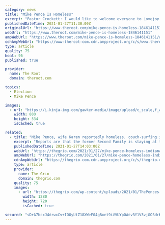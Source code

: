 ```yaml
---
category: news
title: "Mike Pence Is Homeless"
excerpt: "Pastor Crockett: I would like to welcome everyone to Lovejoy’s Church of Spirits and Blessings, which, as you all know, is a Pentecostal, Baptist, Catholic, atheist, Muslim, trap house for the lord."
publishedDateTime: 2021-01-27T11:30:00Z
originalUrl: "https://www.theroot.com/mike-pence-is-homeless-1846141151"
webUrl: "https://www.theroot.com/mike-pence-is-homeless-1846141151"
ampWebUrl: "https://www.theroot.com/mike-pence-is-homeless-1846141151/amp"
cdnAmpWebUrl: "https://www-theroot-com.cdn.ampproject.org/c/s/www.theroot.com/mike-pence-is-homeless-1846141151/amp"
type: article
quality: 75
heat: 95
published: true

provider:
  name: The Root
  domain: theroot.com

topics:
  - Election
  - Mike Pence

images:
  - url: "https://i.kinja-img.com/gawker-media/image/upload/c_scale,f_auto,fl_progressive,pg_1,q_80,w_800/hxsg59rkropisnxmyqwa.jpg"
    width: 800
    height: 534
    isCached: true

related:
  - title: "Mike Pence, wife Karen reportedly homeless, couch-surfing in Indiana"
    excerpt: "Reports are that the former Second Family is staying at the Indiana governor's cabin or crashing with kinfolk back in their home state."
    publishedDateTime: 2021-01-27T14:03:00Z
    webUrl: "https://thegrio.com/2021/01/27/mike-pence-homeless-indiana/"
    ampWebUrl: "https://thegrio.com/2021/01/27/mike-pence-homeless-indiana/amp/"
    cdnAmpWebUrl: "https://thegrio-com.cdn.ampproject.org/c/s/thegrio.com/2021/01/27/mike-pence-homeless-indiana/amp/"
    type: article
    provider:
      name: The Grio
      domain: thegrio.com
    quality: 75
    images:
      - url: "https://thegrio.com/wp-content/uploads/2021/01/ThePences-scaled.jpg"
        width: 1280
        height: 720
        isCached: true

secured: "sD+A7bcxJ4drwxCv+IOOyUtZ18XWeF04g8xet9iVVUYpOAdv3Y1V3vjGOSdrKA8IGo789rDNnfmTeWsdWEI6NmNtVFaZAycYZawqyGWY7tnancJhQyG24/rxBaV++/Qs7u6hsR2WvYwYMJSOV5NBCj+NmBtJe0DCiJ3tYP5kuZvFaS8lREt2i4r2IM3WdLPqqoMARk2WYsGJGC+2pLWhc00rT5jRPnz8K6cjZoE7mKkgpia/NTYLcp1tzMcbSVn7wqznWgg6wpkMHTf0AnOqXg6oxtOzqcrF7UxHndSypnTaOGkgx6XaV9bSvQricbfGm+1RsorfgZ96etzVxbaIhs76I78lZ75EVIlkb5jOf8o=;UK7Fr7gHxnc5dBsLUQlWSQ=="
---
```


